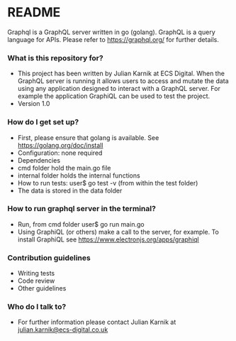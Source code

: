 # README #

Graphql is a GraphQL server written in go (golang). GraphQL is a query language for APIs. Please refer to https://graphql.org/ for further details.


### What is this repository for? ###

* This project has been written by Julian Karnik at ECS Digital. When the GraphQL server is running it allows users to access and mutate the data using any application designed to interact with a GraphQL server. For example the application GraphiQL can be used to test the project.
* Version 1.0

### How do I get set up? ###

* First, please ensure that golang is available. See https://golang.org/doc/install
* Configuration: none required
* Dependencies
* cmd folder hold the main.go file
* internal folder holds the internal functions
* How to run tests: user$ go test -v (from within the test folder)
* The data is stored in the data folder

### How to run graphql server in the terminal? ###

* Run, from cmd folder user$ go run main.go
* Using GraphiQL (or others) make a call to the server, for example. To install GraphiQL see https://www.electronjs.org/apps/graphiql


### Contribution guidelines ###

* Writing tests
* Code review
* Other guidelines

### Who do I talk to? ###

* For further information please contact Julian Karnik at julian.karnik@ecs-digital.co.uk
